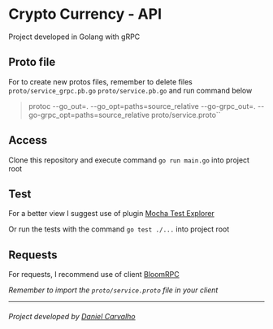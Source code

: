 # Crypto Currency - API
Project developed in Golang with gRPC

## Proto file
For to create new protos files, remember to delete files ``proto/service_grpc.pb.go`` ``proto/service.pb.go`` and run command below

> protoc --go_out=. --go_opt=paths=source_relative --go-grpc_out=. --go-grpc_opt=paths=source_relative proto/service.proto``

## Access
Clone this repository and execute command ``go run main.go`` into project root

## Test
For a better view I suggest use of plugin [Mocha Test Explorer](https://marketplace.visualstudio.com/items?itemName=hbenl.vscode-mocha-test-adapter)

Or run the tests with the command ``go test ./...`` into project root

## Requests
For requests, I recommend use of client [BloomRPC](https://github.com/bloomrpc/bloomrpc)

_Remember to import the ``proto/service.proto`` file in your client_


___

###### Project developed by [Daniel Carvalho](https://www.linkedin.com/in/daniel-carvalho-7844b6107/)
